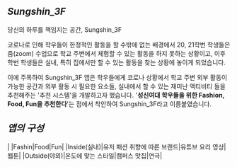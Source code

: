## *Sungshin_3F*
당신의 하루를 책임지는 공간, Sungshin_3F

코로나로 인해 학우들이 한정적인 활동을 할 수밖에 없는 배경에서 20, 21학번 학생들은 줌(zoom) 수업으로 학교 주변에서 체험할 수 있는 활동을 하지 못하는 상황이고, 이후 학번 학생들은 실내, 특히 집에서만 할 수 있는 활동을 찾는 상황에 놓이게 되었습니다. 

이에 주목하여 Sungshin_3F 앱은 학우들에게 코로나 상황에서 학교 주변 외부 활동이 가능한 공간과 외부 활동 시 필요한 요소들, 실내에서 할 수 있는 재미난 액티비티 들을 추천해주는 '추천 시스템'을 개발하고자 했습니다. '**성신여대 학우들을 위한 Fashion, Food, Fun을 추천한다**'는 점에서 착안하여 Sungshin_3F라고 이름붙였습니다.

## *앱의 구성*
|            |Fashin|Food|Fun|
|Inside(실내)|유저 패션 취향에 따른 브랜드|유튜브 요리 영상|웹툰|
|Outside(야외)|온도에 맞는 스타일|캠퍼스 맛집|연극|
